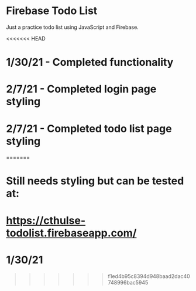 # Firebase Todo List

 Just a practice todo list using JavaScript and Firebase.


<<<<<<< HEAD
# 1/30/21 - Completed functionality
# 2/7/21 - Completed login page styling
# 2/7/21 - Completed todo list page styling
=======
# Still needs styling but can be tested at: 
# https://cthulse-todolist.firebaseapp.com/

# 1/30/21
>>>>>>> f1ed4b95c8394d948baad2dac40748996bac5945

